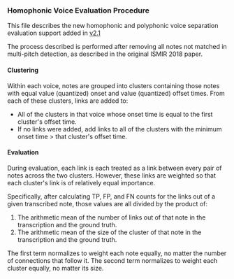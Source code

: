 ### Homophonic Voice Evaluation Procedure
This file describes the new homophonic and polyphonic voice separation evaluation support added in
[v2.1](https://github.com/apmcleod/MV2H/releases/tag/v2.1)

The process described is performed after removing all notes not matched in multi-pitch detection, as described
in the original ISMIR 2018 paper.

#### Clustering
Within each voice, notes are grouped into clusters containing those notes with equal value (quantized) onset
and value (quantized) offset times. From each of these clusters, links are added to:
 - All of the clusters in that voice whose onset time is equal to the first cluster's offset time.
 - If no links were added, add links to all of the clusters with the minimum onset time > that cluster's
 offset time.

#### Evaluation
During evaluation, each link is each treated as a link between every pair of notes across the two clusters.
However, these links are weighted so that each cluster's link is of relatively equal importance.

Specifically, after calculating TP, FP, and FN counts for the links out of a given transcribed note, those
values are all divided by the product of:
 1. The arithmetic mean of the number of links out of that note in the transcription and the ground truth.
 2. The arithmetic mean of the size of the cluster of that note in the transcription and the ground truth.
 
The first term normalizes to weight each note equally, no matter the number of connections that follow it. 
The second term normalizes to weight each cluster equally, no matter its size.

